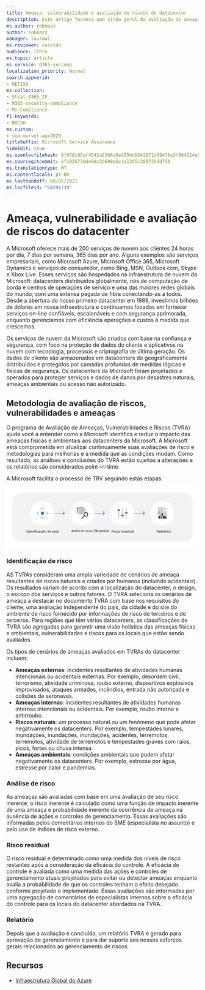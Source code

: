 ```yaml
---
title: Ameaça, vulnerabilidade e avaliação de riscos do datacenter
description: Este artigo fornece uma visão geral da avaliação de ameaças, vulnerabilidades e riscos do datacenter Microsoft 365.
ms.author: robmazz
author: robmazz
manager: laurawi
ms.reviewer: sosstah
audience: ITPro
ms.topic: article
ms.service: O365-seccomp
localization_priority: Normal
search.appverid:
- MET150
ms.collection:
- Strat_O365_IP
- M365-security-compliance
- MS-Compliance
f1.keywords:
- NOCSH
ms.custom:
- seo-marvel-apr2020
titleSuffix: Microsoft Service Assurance
hideEdit: true
ms.openlocfilehash: 9f878c85af4542a2368a8e195bd5042671d88478a3f864224e5c16f957cc573a
ms.sourcegitcommit: af1925730de60c3b698edc4e1355c38972bdd759
ms.translationtype: MT
ms.contentlocale: pt-BR
ms.lasthandoff: 08/05/2021
ms.locfileid: "54291739"
---
```

# <a name="datacenter-threat-vulnerability-and-risk-assessment"></a>Ameaça, vulnerabilidade e avaliação de riscos do datacenter

A Microsoft oferece mais de 200 serviços de nuvem aos clientes 24 horas por dia, 7 dias por semana, 365 dias por ano. Alguns exemplos são serviços empresariais, como Microsoft Azure, Microsoft Office 365, Microsoft Dynamics e serviços de consumidor, como Bing, MSN, Outlook.com, Skype e Xbox Live. Esses serviços são hospedados na infraestrutura de nuvem da Microsoft: datacenters distribuídos globalmente, nós de computação de borda e centros de operações de serviço e uma das maiores redes globais do mundo; com uma extensa pegada de fibra conectando-as a todos. Desde a abertura do nosso primeiro datacenter em 1989, investimos bilhões de dólares em nossa infraestrutura e continuamos focados em fornecer serviços on-line confiáveis, escalonáveis ​​e com segurança aprimorada, enquanto gerenciamos com eficiência operações e custos à medida que crescemos.

Os serviços de nuvem da Microsoft são criados com base na confiança e segurança, com foco na proteção de dados do cliente e aplicativos na nuvem com tecnologia, processos e criptografia de última geração. Os dados de cliente são armazenados em datacenters do geograficamente distribuídos e protegidos por camadas profundas de medidas lógicas e físicas de segurança. Os datacenters da Microsoft foram projetados e operados para proteger serviços e dados de danos por desastres naturais, ameaças ambientais ou acesso não autorizado.

## <a name="threat-vulnerability-and-risk-assessment-methodology"></a>Metodologia de avaliação de riscos, vulnerabilidades e ameaças

O programa de Avaliação de Ameaças, Vulnerabilidades e Riscos (TVRA) ajuda você a entender como a Microsoft identifica e reduz o impacto das ameaças físicas e ambientais aos datacenters da Microsoft. A Microsoft está comprometida em atualizar continuamente suas avaliações de risco e metodologias para melhorias e à medida que as condições mudam. Como resultado, as análises e conclusões do TVRA estão sujeitas a alterações e os relatórios são considerados point-in-time.

A Microsoft facilita o processo de TRV seguindo estas etapas:

![Fluxo de processo TVRA](../media/assurance-tvra-flow.png)

### <a name="risk-identification"></a>Identificação de risco

AS TVRAs consideram uma ampla variedade de cenários de ameaça resultantes de riscos naturais e criados por humanos (incluindo acidentais). Os resultados variam de acordo com a localização do datacenter, o design, o escopo dos serviços e outros fatores. O TVRA seleciona os cenários de ameaça a destacar no documento TVRA com base nos requisitos do cliente, uma avaliação independente do país, da cidade e do site do ambiente de risco fornecido por informações de risco de terceiros e de terceiros. Para regiões que têm vários datacenters, as classificações de TVRA são agregadas para garantir uma visão holística das ameaças físicas e ambientais, vulnerabilidades e riscos para os locais que estão sendo avaliados.

Os tipos de cenários de ameaças avaliados em TVRAs do datacenter incluem:

- **Ameaças externas**: incidentes resultantes de atividades humanas intencionais ou acidentais externas. Por exemplo, desordem civil, terrorismo, atividade criminosa, roubo externo, dispositivos explosivos improvisados, ataques armados, incêndios, entrada não autorizada e colisões de aeronaves.
- **Ameaças internas**: incidentes resultantes de atividades humanas internas intencionais ou acidentais. Por exemplo, roubo interno e antirroubo.
- **Riscos naturais**: um processo natural ou um fenômeno que pode afetar negativamente os datacenters. Por exemplo, tempestades lunares, inundações, inundações, inundações, acidentes, terremotos, terremotos, atividade de terremotos e tempestades graves com raios, picos, fortes ou chuva intensa.
- **Ameaças ambientais**: condições ambientais que podem afetar negativamente os datacenters. Por exemplo, estresse por água, estresse por calor e pandemias.

### <a name="risk-analysis"></a>Análise de risco

As ameaças são avaliadas com base em uma avaliação de seu risco inerente; o risco inerente é calculado como uma função de impacto inerente de uma ameaça e probabilidade inerente da ocorrência de ameaça na ausência de ações e controles de gerenciamento. Essas avaliações são informadas pelos comentários internos do SME (especialista no assunto) e pelo uso de índices de risco externo.

### <a name="residual-risk"></a>Risco residual

O risco residual é determinado como uma medida dos níveis de risco restantes após a consideração da eficácia do controle. A eficácia do controle é avaliada como uma medida das ações e controles de gerenciamento atuais projetados para evitar ou detectar ameaças enquanto avalia a probabilidade de que os controles tenham o efeito desejado conforme projetado e implementado. Essas avaliações são informadas por uma agregação de comentários de especialistas internos sobre a eficácia do controle para os locais do datacenter abordados na TVRA.

### <a name="report"></a>Relatório

Depois que a avaliação é concluída, um relatório TVRA é gerado para aprovação de gerenciamento e para dar suporte aos nossos esforços gerais relacionados ao gerenciamento de riscos.

## <a name="resources"></a>Recursos

- [Infraestrutura Global do Azure](https://www.microsoft.com/datacenters)
